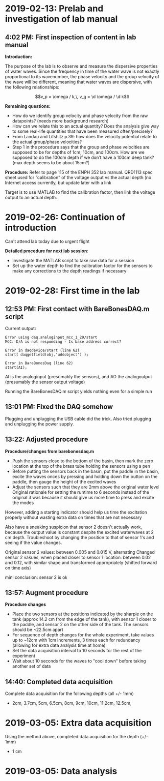 # 2019-02-13: Prelab and investigation of lab manual

## 4:02 PM: First inspection of content in lab manual

**Introduction:**

The purpose of the lab is to observe and measure the dispersive properties of water waves. Since the frequency in time of the water wave is not exactly proportional to its wavenumber, the phase velocity and the group velocity of the wave will be different, meaning that water waves are dispersive, with the following relationships: 

$$v_p = \omega / k,\, v_g = \d \omega / \d k$$

**Remaining questions:**

- How do we identify group velocity and phase velocity from the raw datapoints? (needs more background research)
- How can we relate this to an actual quantity? Does the analysis give way to some real-life quantities that have been measured often/precisely?
- From Landau and Lifshitz p.39: how does the velocity potential relate to the actual group/phase velocities?
- Step 1 in the procedure says that the group and phase velocities are supposed to be for depths of 1cm, 10cm, and 100cm. How are we supposed to do the 100cm depth if we don’t have a 100cm deep tank? (max depth seems to be about 15cm?)

**Procedure:**
Refer to page 115 of the ENPH 352 lab manual.
QRD1113 spec sheet used for “calibration” of the voltage output vs the actual depth (no Internet access currently, but update later with a link

Target is to use MATLAB to find the calibration factor, then link the voltage output to an actual depth. 

# 2019-02-26: Continuation of introduction

Can't attend lab today due to urgent flight

**Detailed procedure for next lab session**:

- Investigate the MATLAB script to take raw data for a session
- Set up the water depth to find the calibration factor for the sensors to make any corrections to the depth readings if necessary

# 2019-02-28: First time in the lab

## 12:53 PM: First contact with BareBonesDAQ.m script

Current output:

```
Error using daq.analoginput_mcc_1_29/start
MCC: D/A is not responding - Is base address correct?

Error in daqdevice/start (line 62)
start( daqgetfield(obj,'uddobject') );

Error in BareBonesDaq (line 62)
start(AI);
```

AI is the analoginput (presumably the sensors), and AO the analogoutput (presumably the sensor output voltage)

Running the BareBonesDAQ.m script yields nothing even for a simple run

## 13:01 PM: Fixed the DAQ somehow

Plugging and unplugging the USB cable did the trick. Also tried plugging and unplugging the power supply.

## 13:22: Adjusted procedure

**Procedure/changes from barebonesdaq.m**
- Push the sensors close to the bottom of the basin, then mark the zero location at the top of the brass tube holding the sensors using a pen
- Before putting the sensors back in the basin, put the paddle in the basin, excite the waves onces by pressing and holding down the button on the paddle, then gauge the height of the excited waves
- Adjust the sensors such that they are 2mm above the original water level 
Original rationale for setting the runtime to 6 seconds instead of the original 3 was because it should give us more time to press and excite the modes

However, adding a starting indicator should help us time the excitation properly without wasting extra data on times that are not necessary

Also have a sneaking suspicion that sensor 2 doesn't actually work, because the output value is constant despite the excited waterwaves at 2 cm depth. Troubleshoot by changing the position to that of sensor 1's and seeing if the value changes.

Original sensor 2 values: between 0.005 and 0.015 V, alternating
Changed sensor 2 vakues, when placed closer to sensor 1 location: between 0.02 and 0.12, with similar shape and transformed appropriately (shifted forward on time axis)

mini conclusion: sensor 2 is ok

## 13:57: Augment procedure

**Procedure changes**
- Place the two sensors at the positions indicated by the sharpie on the tank (approx 14.2 cm from the edge of the tank), with sensor 1 closer to the paddle, and sensor 2 on the other side of the tank. The sensors should be ~22.5cm apart
- For sequence of depth changes for the whole experiment, take values up to ~12cm with 1cm increments, 3 times each for redundancy (allowing for extra data analysis time at home)
- Set the data acquisition interval to 10 seconds for the rest of the experiment
- Wait about 10 seconds for the waves to "cool down" before taking another set of data

## 14:40: Completed data acquisition

Complete data acquisition for the following depths (all +/- 1mm) 
- 2cm, 3.7cm, 5cm, 6.5cm, 8cm, 9cm, 10cm, 11.2cm, 12.5cm, 

# 2019-03-05: Extra data acquisition

Using the method above, completed data acquisition for the depth (+/- 1mm) 
- 1 cm

# 2019-03-05: Data analysis



